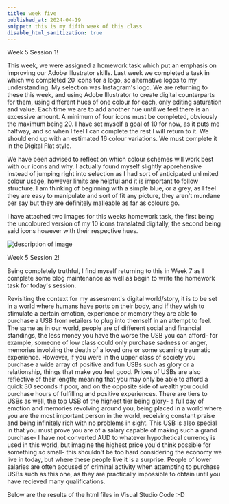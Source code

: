 ```yaml
---
title: week five
published_at: 2024-04-19
snippet: this is my fifth week of this class
disable_html_sanitization: true
---
```


Week 5 Session 1!

This week, we were assigned a homework task which put an emphasis on improving our Adobe Illustrator
skills. Last week we completed a task in which we completed 20 icons for a logo, so alternative logos
to my understanding. My selection was Instagram's logo.
We are returning to these this week, and using Adobe Illustrator to create digital counterparts for them, using different hues of one colour for each, only editing saturation and value. Each time we are to add another hue until we feel there is an excessive amount. A minimum of four icons must be completed, obviously the maximum being 20. I have set myself a goal of 10 for now, as it puts me halfway, and so when I feel I can complete the rest I will return to it. We should end up with an estimated 16 colour variations. We must complete it in the Digital Flat style. 

We have been advised to reflect on which colour schemes will work best with our icons and why. I
actually found myself slightly apprehensive instead of jumping right into selection as I had sort of
anticipated unlimited colour usage, however limits are helpful and it is important to follow structure.
I am thinking of beginning with a simple blue, or a grey, as I feel they are easy to manipulate and sort
of fit any picture, they aren't mundane per say but they are definitely malleable as far as colours go. 

I have attached two images for this weeks homework task, the first being the uncoloured version of my 10 icons translated digitally, the second being said icons however with their respective hues. 

![description of image](/w5s1/logos.jpg)

Week 5 Session 2!

Being completely truthful, I find myself returning to this in Week 7 as I complete some blog maintenance
as well as begin to write the homework task for today's session. 

Revisiting the context for my assesment's digital world/story, it is to be set in a world where humans
have ports on their body, and if they wish to stimulate a certain emotion, experience or memory they
are able to purchase a USB from retailers to plug into themself in an attempt to feel. The same as in
our world, people are of different social and financial standings, the less money you have the worse
the USB you can afford- for example, someone of low class could only purchase sadness or anger, 
memories involving the death of a loved one or some scarring traumatic experience. However, if you were
in the upper class of society you purchase a wide array of positive and fun USBs such as glory or a
relationship, things that make you feel good. Prices of USBs are also reflective of their length; 
meaning that you may only be able to afford a quick 30 seconds if poor, and on the opposite side of
wealth you could purchase hours of fulfilling and positive experiences. There are tiers to USBs as well,
the top USB of the highest tier being glory- a full day of emotion and memories revolving around you,
being placed in a world where you are the most important person in the world, receiving constant
praise and being infinitely rich with no problems in sight. This USB is also special in that you
must prove you are of a salary capable of making such a grand purchase- I have not converted AUD
to whatever hypothetical currency is used in this world, but imagine the highest price you'd think
possible for something so small- this shouldn't be too hard considering the economy we live in today,
but where these people live it is a surprise. People of lower salaries are often accused of criminal
activity when attempting to purchase USBs such as this one, as they are practically impossible to obtain
until you have recieved many qualifications. 

Below are the results of the html files in Visual Studio Code :-D


